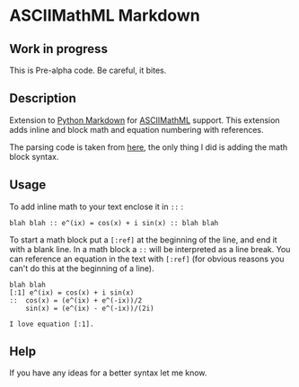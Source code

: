 ASCIIMathML Markdown
====================

Work in progress
-----------------
This is Pre-alpha code. Be careful, it bites. 

Description
-----------
Extension to [Python Markdown][python-markdown] for [ASCIIMathML][] support. 
This extension adds inline and block math and equation numbering with references.

The parsing code is taken from [here][python-asciimathml], the only thing I did is adding the math block syntax.

Usage
------
To add inline math to your text enclose it in `::` :
    
    blah blah :: e^(ix) = cos(x) + i sin(x) :: blah blah

To start a math block put a `[:ref]` at the beginning of the line, and end it with a blank line.
In a math block a `::` will be interpreted as a line break.
You can reference an equation in the text with `[:ref]` (for obvious reasons you can't do this at the beginning of a line).

    blah blah
    [:1] e^(ix) = cos(x) + i sin(x)
    ::  cos(x) = (e^(ix) + e^(-ix))/2
        sin(x) = (e^(ix) - e^(-ix))/(2i)

    I love equation [:1].

Help
----
If you have any ideas for a better syntax let me know.

[ASCIIMathML]: http://www1.chapman.edu/~jipsen/mathml/asciimath.html
[etree]: http://docs.python.org/library/xml.etree.elementtree.html
[python-markdown]: http://www.freewisdom.org/projects/python-markdown/
[python-asciimathml]: https://github.com/favalex/python-asciimathml
